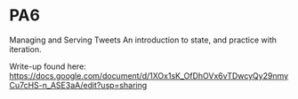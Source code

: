# PA6
Managing and Serving Tweets
An introduction to state, and practice with iteration.

Write-up found here:
https://docs.google.com/document/d/1XOx1sK_OfDhOVx6vTDwcyQy29nmyCu7cHS-n_ASE3aA/edit?usp=sharing
